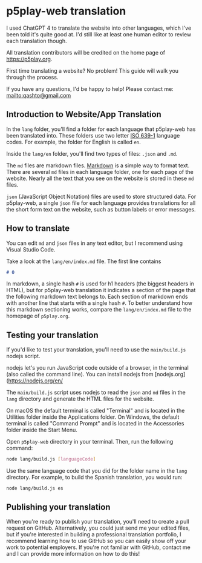 # p5play-web translation

I used ChatGPT 4 to translate the website into other languages, which I've been told it's quite good at. I'd still like at least one human editor to review each translation though.

All translation contributors will be credited on the home page of https://p5play.org.

First time translating a website? No problem! This guide will walk you through the process.

If you have any questions, I'd be happy to help! Please contact me: <mailto:qashto@gmail.com>

## Introduction to Website/App Translation

In the `lang` folder, you'll find a folder for each language that p5play-web has been translated into. These folders use two letter [ISO 639-1](https://en.wikipedia.org/wiki/ISO_639-1) language codes. For example, the folder for English is called `en`.

Inside the `lang/en` folder, you'll find two types of files: `.json` and `.md`.

The `md` files are markdown files. [Markdown](https://www.markdownguide.org/) is a simple way to format text. There are several `md` files in each language folder, one for each page of the website. Nearly all the text that you see on the website is stored in these `md` files.

`json` (JavaScript Object Notation) files are used to store structured data. For p5play-web, a single `json` file for each language provides translations for all the short form text on the website, such as button labels or error messages.

## How to translate

You can edit `md` and `json` files in any text editor, but I recommend using Visual Studio Code.

Take a look at the `lang/en/index.md` file. The first line contains

```md
# 0
```

In markdown, a single hash `#` is used for h1 headers (the biggest headers in HTML), but for p5play-web translation it indicates a section of the page that the following markdown text belongs to. Each section of markdown ends with another line that starts with a single hash `#`. To better understand how this markdown sectioning works, compare the `lang/en/index.md` file to the homepage of `p5play.org`.

## Testing your translation

If you'd like to test your translation, you'll need to use the `main/build.js` nodejs script.

nodejs let's you run JavaScript code outside of a browser, in the terminal (also called the command line). You can install nodejs from [nodejs.org](https://nodejs.org/en/

The `main/build.js` script uses nodejs to read the `json` and `md` files in the `lang` directory and generate the HTML files for the website.

On macOS the default terminal is called "Terminal" and is located in the Utilities folder inside the Applications folder. On Windows, the default terminal is called "Command Prompt" and is located in the Accessories folder inside the Start Menu.

Open `p5play-web` directory in your terminal. Then, run the following command:

```bash
node lang/build.js [languageCode]
```

Use the same language code that you did for the folder name in the `lang` directory. For example, to build the Spanish translation, you would run:

```
node lang/build.js es
```

## Publishing your translation

When you're ready to publish your translation, you'll need to create a pull request on GitHub. Alternatively, you could just send me your edited files, but if you're interested in building a professional translation portfolio, I recommend learning how to use GitHub so you can easily show off your work to potential employers. If you're not familiar with GitHub, contact me and I can provide more information on how to do this!
